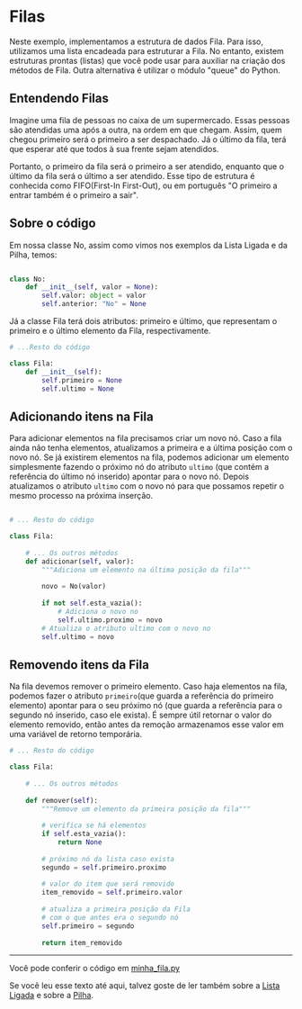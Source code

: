 # Filas

Neste exemplo, implementamos a estrutura de dados Fila. Para isso, utilizamos uma lista encadeada para estruturar a Fila. No entanto, existem estruturas prontas (listas) que você pode usar para auxiliar na criação dos métodos de Fila. Outra alternativa é utilizar o módulo "queue" do Python. 

## Entendendo Filas

Imagine uma fila de pessoas no caixa de um supermercado. Essas pessoas são atendidas uma após a outra, na ordem em que chegam. Assim, quem chegou primeiro será o primeiro a ser despachado. Já o último da fila, terá que esperar até que todos à sua frente sejam atendidos.

Portanto, o primeiro da fila será o primeiro a ser atendido, enquanto que o último da fila será o último a ser atendido. Esse tipo de estrutura é conhecida como FIFO(First-In First-Out), ou em português "O primeiro a entrar também é o primeiro a sair". 

## Sobre o código

Em nossa classe No, assim como vimos nos exemplos da Lista Ligada e da Pilha, temos:

```python

class No:
    def __init__(self, valor = None):
        self.valor: object = valor
        self.anterior: "No" = None

```

Já a classe Fila terá dois atributos: primeiro e último, que representam o primeiro e o último elemento da Fila, respectivamente.

```python
# ...Resto do código

class Fila:
    def __init__(self):
        self.primeiro = None
        self.ultimo = None
```

## Adicionando itens na Fila

Para adicionar elementos na fila precisamos criar um novo nó. Caso a fila ainda não tenha elementos, atualizamos a primeira e a última posição com o novo nó. Se já existirem elementos na fila, podemos adicionar um elemento simplesmente fazendo o próximo nó do atributo `ultimo` (que contém a referência do último nó inserido) apontar para o novo nó. Depois atualizamos o atributo `ultimo` com o novo nó para que possamos repetir o mesmo processo na próxima inserção.


```python

# ... Resto do código

class Fila:
    
    # ... Os outros métodos
    def adicionar(self, valor):
        """Adiciona um elemento na última posição da fila"""
        
        novo = No(valor)                                         
        
        if not self.esta_vazia():
            # Adiciona o novo no
            self.ultimo.proximo = novo
        # Atualiza o atributo ultimo com o novo no
        self.ultimo = novo

```

## Removendo itens da Fila 

Na fila devemos remover o primeiro elemento. Caso haja elementos na fila, podemos fazer o atributo `primeiro`(que guarda a referência do primeiro elemento) apontar para o seu próximo nó (que guarda a referência para o segundo nó inserido, caso ele exista). É sempre útil retornar o valor do elemento removido, então antes da remoção armazenamos esse valor em uma variável de retorno temporária. 

```python 
# ... Resto do código

class Fila:
    
    # ... Os outros métodos
    
    def remover(self):
        """Remove um elemento da primeira posição da fila"""
        
        # verifica se há elementos
        if self.esta_vazia():
            return None
            
        # próximo nó da lista caso exista
        segundo = self.primeiro.proximo 
        
        # valor do item que será removido
        item_removido = self.primeiro.valor
       
        # atualiza a primeira posição da Fila 
        # com o que antes era o segundo nó
        self.primeiro = segundo 
               
        return item_removido

```

---

Você pode conferir o código em [minha_fila.py](https://github.com/minha-logica/estruturas-de-dados-em-python/blob/master/Fila/minha_fila.py)

Se você leu esse texto até aqui, talvez goste de ler também sobre a [Lista Ligada](https://github.com/minha-logica/estruturas-de-dados-em-python/tree/master/lista-encadeada-simples) e sobre a [Pilha](https://github.com/minha-logica/estruturas-de-dados-em-python/tree/master/pilha).





